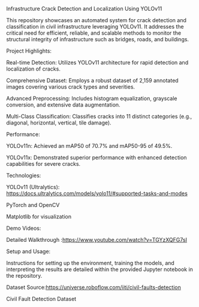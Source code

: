 Infrastructure Crack Detection and Localization Using YOLOv11

This repository showcases an automated system for crack detection and classification in civil infrastructure leveraging YOLOv11. It addresses the critical need for efficient, reliable, and scalable methods to monitor the structural integrity of infrastructure such as bridges, roads, and buildings.

Project Highlights:

Real-time Detection: Utilizes YOLOv11 architecture for rapid detection and localization of cracks.

Comprehensive Dataset: Employs a robust dataset of 2,159 annotated images covering various crack types and severities.

Advanced Preprocessing: Includes histogram equalization, grayscale conversion, and extensive data augmentation.

Multi-Class Classification: Classifies cracks into 11 distinct categories (e.g., diagonal, horizontal, vertical, tile damage).

Performance:

YOLOv11n: Achieved an mAP50 of 70.7% and mAP50-95 of 49.5%.

YOLOv11x: Demonstrated superior performance with enhanced detection capabilities for severe cracks.

Technologies:

YOLOv11 (Ultralytics): https://docs.ultralytics.com/models/yolo11/#supported-tasks-and-modes

PyTorch and OpenCV

Matplotlib for visualization

Demo Videos:

Detailed Walkthrough :https://www.youtube.com/watch?v=TGYzXQFG7sI

Setup and Usage:

Instructions for setting up the environment, training the models, and interpreting the results are detailed within the provided Jupyter notebook in the repository.

Dataset Source:https://universe.roboflow.com/iiti/civil-faults-detection

Civil Fault Detection Dataset

